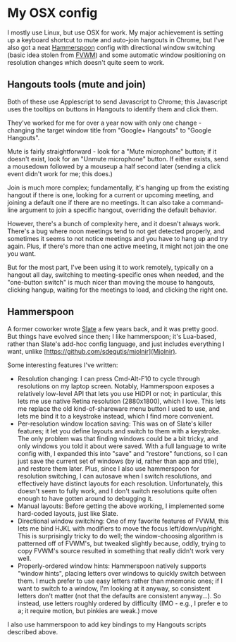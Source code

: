 My OSX config
=============

I mostly use Linux, but use OSX for work.  My major achievement is setting up a
keyboard shortcut to mute and auto-join hangouts in Chrome, but I've also got a
neat [Hammerspoon](http://www.hammerspoon.org/) config with directional window
switching (basic idea stolen from [FVWM](http://www.fvwm.org/)) and some
automatic window positioning on resolution changes which doesn't quite seem to
work.

Hangouts tools (mute and join)
------------------------------

Both of these use Applescript to send Javascript to Chrome; this Javascript uses
the tooltips on buttons in Hangouts to identify them and click them.

They've worked for me for over a year now with only one change - changing the
target window title from "Google+ Hangouts" to "Google Hangouts".

Mute is fairly straightforward - look for a "Mute microphone" button; if it
doesn't exist, look for an "Unmute microphone" button.  If either exists, send a
mousedown followed by a mouseup a half second later (sending a click event
didn't work for me; this does.)

Join is much more complex; fundamentally, it's hanging up from the existing
hangout if there is one, looking for a current or upcoming meeting, and joining
a default one if there are no meetings.  It can also take a command-line
argument to join a specific hangout, overriding the default behavior.

However, there's a bunch of complexity here, and it doesn't always work.
There's a bug where noon meetings tend to not get detected properly, and
sometimes it seems to not notice meetings and you have to hang up and try again.
Plus, if there's more than one active meeting, it might not join the one you
want.

But for the most part, I've been using it to work remotely, typically on a
hangout all day, switching to meeting-specific ones when needed, and the
"one-button switch" is much nicer than moving the mouse to hangouts, clicking
hangup, waiting for the meetings to load, and clicking the right one.

Hammerspoon
-----------

A former coworker wrote [Slate](https://github.com/jigish/slate) a few years
back, and it was pretty good.  But things have evolved since then; I like
hammerspoon; it's Lua-based, rather than Slate's add-hoc config language, and
just includes everything I want, unlike
[https://github.com/sdegutis/mjolnir](Mjolnir).

Some interesting features I've written:

- Resolution changing: I can press Cmd-Alt-F10 to cycle through resolutions on
  my laptop screen.  Notably, Hammerspoon exposes a relatively low-level API
  that lets you use HiDPI or not; in particular, this lets me use native Retina
  resolution (2880x1800), which I love.  This lets me replace the old
  kind-of-shareware menu button I used to use, and lets me bind it to a
  keystroke instead, which I find more convenient.
- Per-resolution window location saving: This was on of Slate's killer features;
  it let you define layouts and switch to them with a keystroke.  The only
  problem was that finding windows could be a bit tricky, and only windows you
  told it about were saved.  With a full language to write config with, I
  expanded this into "save" and "restore" functions, so I can just save the
  current set of windows (by id, rather than app and title), and restore them
  later.  Plus, since I also use hammerspoon for resolution switching, I can
  autosave when I switch resolutions, and effectively have distinct layouts for
  each resolution.
  Unfortunately, this doesn't seem to fully work, and I don't switch resolutions
  quite often enough to have gotten around to debugging it.
- Manual layouts: Before getting the above working, I implemented some
  hard-coded layouts, just like Slate.
- Directional window switching: One of my favorite features of FVWM, this lets
  me bind HJKL with modifiers to move the focus left/down/up/right.  This is
  surprisingly tricky to do well; the window-choosing algorithm is patterned off
  of FVWM's, but tweaked slightly because, oddly, trying to copy FVWM's source
  resulted in something that really didn't work very well.
- Properly-ordered window hints: Hammerspoon natively supports "window hints",
  placing letters over windows to quickly switch between them.  I much prefer to
  use easy letters rather than mnemonic ones; if I want to switch to a window,
  I'm looking at it anyway, so consistent letters don't matter (not that the
  defaults are consistent anyway...).  So instead, use letters roughly ordered
  by difficulty (IMO - e.g., I prefer e to a; it require motion, but pinkies are
  weak.)
  move 

I also use hammerspoon to add key bindings to my Hangouts scripts described
above.
